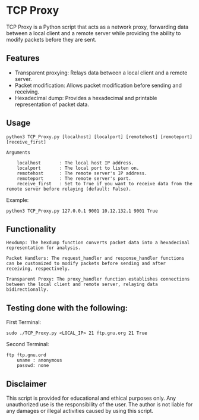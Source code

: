 # TCP Proxy

TCP Proxy is a Python script that acts as a network proxy, forwarding data between a local client and a remote server while providing the ability to modify packets before they are sent.

## Features

- Transparent proxying: Relays data between a local client and a remote server.
- Packet modification: Allows packet modification before sending and receiving.
- Hexadecimal dump: Provides a hexadecimal and printable representation of packet data.

## Usage

```shell
python3 TCP_Proxy.py [localhost] [localport] [remotehost] [remoteport] [receive_first]

Arguments

    localhost		: The local host IP address.
    localport		: The local port to listen on.
    remotehost		: The remote server's IP address.
    remoteport		: The remote server's port.
    receive_first	: Set to True if you want to receive data from the remote server before relaying (default: False).
```
Example:
```shell
python3 TCP_Proxy.py 127.0.0.1 9001 10.12.132.1 9001 True
```

## Functionality

    Hexdump: The hexdump function converts packet data into a hexadecimal representation for analysis.

    Packet Handlers: The request_handler and response_handler functions can be customized to modify packets before sending and after receiving, respectively.

    Transparent Proxy: The proxy_handler function establishes connections between the local client and remote server, relaying data bidirectionally.
    
## Testing done with the following:

First Terminal:
```shell
sudo ./TCP_Proxy.py <LOCAL_IP> 21 ftp.gnu.org 21 True
```
Second Terminal:
```shell
ftp ftp.gnu.ord
	uname : anonymous
	passwd: none
```
## Disclaimer

This script is provided for educational and ethical purposes only. Any unauthorized use is the responsibility of the user. The author is not liable for any damages or illegal activities caused by using this script.
